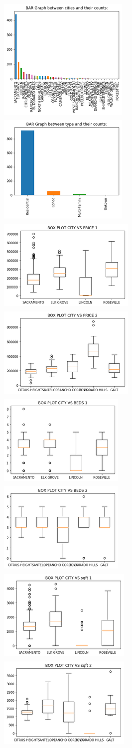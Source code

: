 
![](images/city_vs_city_count.png)

![](images/type_vs_type_count.png)

![](images/boxplotcity_vs_price_1.png)   

![](images/boxplotcity_vs_price_2.png)

![](images/boxplotcity_vs_beds_1.png)   

![](images/boxplotcity_vs_beds_2.png)

![](images/boxplotcity_vs_sqft_1.png)   

![](images/boxplotcity_vs_sqft_2.png)
